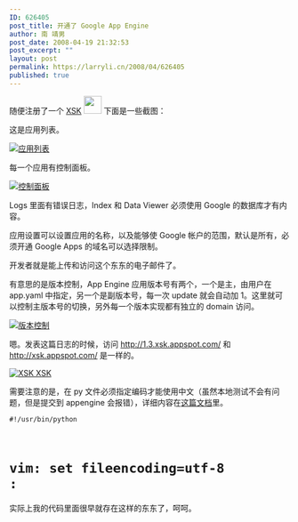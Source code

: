 ```yaml
---
ID: 626405
post_title: 开通了 Google App Engine
author: 南 靖男
post_date: 2008-04-19 21:32:53
post_excerpt: ""
layout: post
permalink: https://larryli.cn/2008/04/626405
published: true
---
```

随便注册了一个 <a href="http://xsk.appspot.com/">XSK</a> <img src="http://allgames.gamesh.com/srwbbs/images/face/XSK.gif" height="32" width="32" /> 下面是一些截图：

这是应用列表。

<a href="https://larryli.cn/wp-content/uploads/50/5051/2008/04/appengine1.png" title="应用列表"><img src="https://larryli.cn/wp-content/uploads/50/5051/2008/04/appengine1.thumbnail.png" alt="应用列表" /></a>

每一个应用有控制面板。

<a href="https://larryli.cn/wp-content/uploads/50/5051/2008/04/appengine2.png" title="控制面板"><img src="https://larryli.cn/wp-content/uploads/50/5051/2008/04/appengine2.thumbnail.png" alt="控制面板" /></a>

Logs 里面有错误日志，Index 和 Data Viewer 必须使用 Google 的数据库才有内容。

应用设置可以设置应用的名称，以及能够使 Google 帐户的范围，默认是所有，必须开通 Google Apps 的域名可以选择限制。

开发者就是能上传和访问这个东东的电子邮件了。

有意思的是版本控制，App Engine 应用版本号有两个，一个是主，由用户在 app.yaml 中指定，另一个是副版本号，每一次 update 就会自动加 1。这里就可以控制主版本号的切换，另外每一个版本实现都有独立的 domain 访问。

<a href="https://larryli.cn/wp-content/uploads/50/5051/2008/04/appengine3.png" title="版本控制"><img src="https://larryli.cn/wp-content/uploads/50/5051/2008/04/appengine3.thumbnail.png" alt="版本控制" /></a>

嗯。发表这篇日志的时候，访问 http://1.3.xsk.appspot.com/ 和 http://xsk.appspot.com/ 是一样的。

<a href="https://larryli.cn/wp-content/uploads/50/5051/2008/04/appengine4.png" title="XSK XSK"><img src="https://larryli.cn/wp-content/uploads/50/5051/2008/04/appengine4.thumbnail.png" alt="XSK XSK" /></a>

需要注意的是，在 py 文件必须指定编码才能使用中文（虽然本地测试不会有问题，但是提交到 appengine 会报错），详细内容在<a href="http://www.python.org/dev/peps/pep-0263/" title="Defining Python Source Code Encodings">这篇文档</a>里。

<code>#!/usr/bin/python
# vim: set fileencoding=utf-8 :</code>

实际上我的代码里面很早就存在这样的东东了，呵呵。